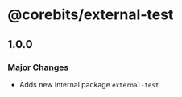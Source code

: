 # @corebits/external-test

## 1.0.0

### Major Changes

- Adds new internal package `external-test`
